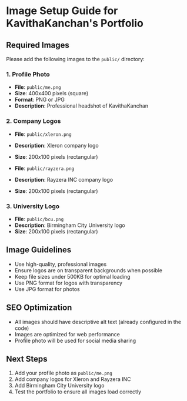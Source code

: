 # Image Setup Guide for KavithaKanchan's Portfolio

## Required Images

Please add the following images to the `public/` directory:

### 1. Profile Photo
- **File**: `public/me.png`
- **Size**: 400x400 pixels (square)
- **Format**: PNG or JPG
- **Description**: Professional headshot of KavithaKanchan

### 2. Company Logos
- **File**: `public/xleron.png`
- **Description**: Xleron company logo
- **Size**: 200x100 pixels (rectangular)

- **File**: `public/rayzera.png`
- **Description**: Rayzera INC company logo
- **Size**: 200x100 pixels (rectangular)

### 3. University Logo
- **File**: `public/bcu.png`
- **Description**: Birmingham City University logo
- **Size**: 200x100 pixels (rectangular)

## Image Guidelines
- Use high-quality, professional images
- Ensure logos are on transparent backgrounds when possible
- Keep file sizes under 500KB for optimal loading
- Use PNG format for logos with transparency
- Use JPG format for photos

## SEO Optimization
- All images should have descriptive alt text (already configured in the code)
- Images are optimized for web performance
- Profile photo will be used for social media sharing

## Next Steps
1. Add your profile photo as `public/me.png`
2. Add company logos for Xleron and Rayzera INC
3. Add Birmingham City University logo
4. Test the portfolio to ensure all images load correctly 